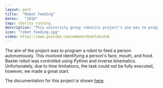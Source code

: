 ```yaml
---
layout: post
title:  "Robot feeding"
dates:   "2018"
tags: charity running
description: "This university group robotics project's aim was to program the Baxter robot to feed a person autonomously."
icon: "robot_feeding.jpg"
video: https://www.youtube.com/embed/USokTxmsZnA
---
```


The aim of the project was to program a robot to feed a person autonomously. This involved identifying a person's face, mouth, and food. Baxter robot was controlled using Python and inverse kinematics. Unfortunately, due to time limitations, the task could not be fully executed, however, we made a great start. 

The documentation for this project is shown [here][robotics-docs].

[robotics-docs]: https://de3-rob1-feeding.readthedocs.io/en/latest/index.html